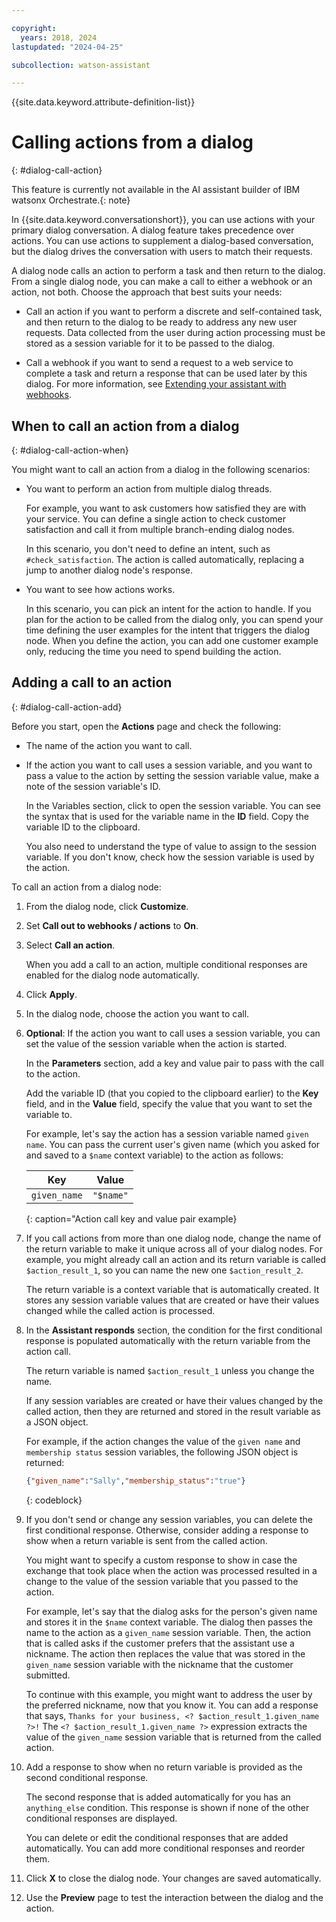 ```yaml
---

copyright:
  years: 2018, 2024
lastupdated: "2024-04-25"

subcollection: watson-assistant

---
```


{{site.data.keyword.attribute-definition-list}}



# Calling actions from a dialog
{: #dialog-call-action}

This feature is currently not available in the AI assistant builder of IBM watsonx Orchestrate.{: note}

In {{site.data.keyword.conversationshort}}, you can use actions with your primary dialog conversation. A dialog feature takes precedence over actions. You can use actions to supplement a dialog-based conversation, but the dialog drives the conversation with users to match their requests.

A dialog node calls an action to perform a task and then return to the dialog. From a single dialog node, you can make a call to either a webhook or an action, not both. Choose the approach that best suits your needs:

- Call an action if you want to perform a discrete and self-contained task, and then return to the dialog to be ready to address any new user requests. Data collected from the user during action processing must be stored as a session variable for it to be passed to the dialog.

- Call a webhook if you want to send a request to a web service to complete a task and return a response that can be used later by this dialog. For more information, see [Extending your assistant with webhooks](/docs/watson-assistant?topic=watson-assistant-webhook-overview). 

## When to call an action from a dialog
{: #dialog-call-action-when}

You might want to call an action from a dialog in the following scenarios:

- You want to perform an action from multiple dialog threads. 

    For example, you want to ask customers how satisfied they are with your service. You can define a single action to check customer satisfaction and call it from multiple branch-ending dialog nodes.

    In this scenario, you don't need to define an intent, such as `#check_satisfaction`. The action is called automatically, replacing a jump to another dialog node's response.

- You want to see how actions works. 

    In this scenario, you can pick an intent for the action to handle. If you plan for the action to be called from the dialog only, you can spend your time defining the user examples for the intent that triggers the dialog node. When you define the action, you can add one customer example only, reducing the time you need to spend building the action.

## Adding a call to an action
{: #dialog-call-action-add}

Before you start, open the **Actions** page and check the following:

- The name of the action you want to call. 

- If the action you want to call uses a session variable, and you want to pass a value to the action by setting the session variable value, make a note of the session variable's ID.

    In the Variables section, click to open the session variable. You can see the syntax that is used for the variable name in the **ID** field. Copy the variable ID to the clipboard. 
  
    You also need to understand the type of value to assign to the session variable. If you don't know, check how the session variable is used by the action.

To call an action from a dialog node:

1.  From the dialog node, click **Customize**.

1.  Set **Call out to webhooks / actions** to **On**.

1.  Select **Call an action**.

    When you add a call to an action, multiple conditional responses are enabled for the dialog node automatically.

1.  Click **Apply**. 

1. In the dialog node, choose the action you want to call.

1.  **Optional**: If the action you want to call uses a session variable, you can set the value of the session variable when the action is started.

    In the **Parameters** section, add a key and value pair to pass with the call to the action.

    Add the variable ID (that you copied to the clipboard earlier) to the **Key** field, and in the **Value** field, specify the value that you want to set the variable to.
    
    For example, let's say the action has a session variable named `given name`. You can pass the current user's given name (which you asked for and saved to a `$name` context variable) to the action as follows:

    | Key | Value |
    | --- | --- |
    | `given_name` | `"$name"` |
    {: caption="Action call key and value pair example}

1.  If you call actions from more than one dialog node, change the name of the return variable to make it unique across all of your dialog nodes. For example, you might already call an action and its return variable is called `$action_result_1`, so you can name the new one `$action_result_2`.

    The return variable is a context variable that is automatically created. It stores any session variable values that are created or have their values changed while the called action is processed.

1.  In the **Assistant responds** section, the condition for the first conditional response is populated automatically with the return variable from the action call.

    The return variable is named `$action_result_1` unless you change the name. 
    
    If any session variables are created or have their values changed by the called action, then they are returned and stored in the result variable as a JSON object. 

    For example, if the action changes the value of the `given name` and `membership status` session variables, the following JSON object is returned:

    ```json
    {"given_name":"Sally","membership_status":"true"}
    ```
    {: codeblock}

1.  If you don't send or change any session variables, you can delete the first conditional response. Otherwise, consider adding a response to show when a return variable is sent from the called action.

    You might want to specify a custom response to show in case the exchange that took place when the action was processed resulted in a change to the value of the session variable that you passed to the action.
    
    For example, let's say that the dialog asks for the person's given name and stores it in the `$name` context variable. The dialog then passes the name to the action as a `given_name` session variable. Then, the action that is called asks if the customer prefers that the assistant use a nickname. The action then replaces the value that was stored in the `given_name` session variable with the nickname that the customer submitted.

    To continue with this example, you might want to address the user by the preferred nickname, now that you know it. You can add a response that says, `Thanks for your business, <? $action_result_1.given_name ?>!` The `<? $action_result_1.given_name ?>` expression extracts the value of the `given_name` session variable that is returned from the called action.

1.  Add a response to show when no return variable is provided as the second conditional response.

    The second response that is added automatically for you has an `anything_else` condition. This response is shown if none of the other conditional responses are displayed. 

    You can delete or edit the conditional responses that are added automatically. You can add more conditional responses and reorder them.

1.  Click **X** to close the dialog node. Your changes are saved automatically.

1. Use the **Preview** page to test the interaction between the dialog and the action.




